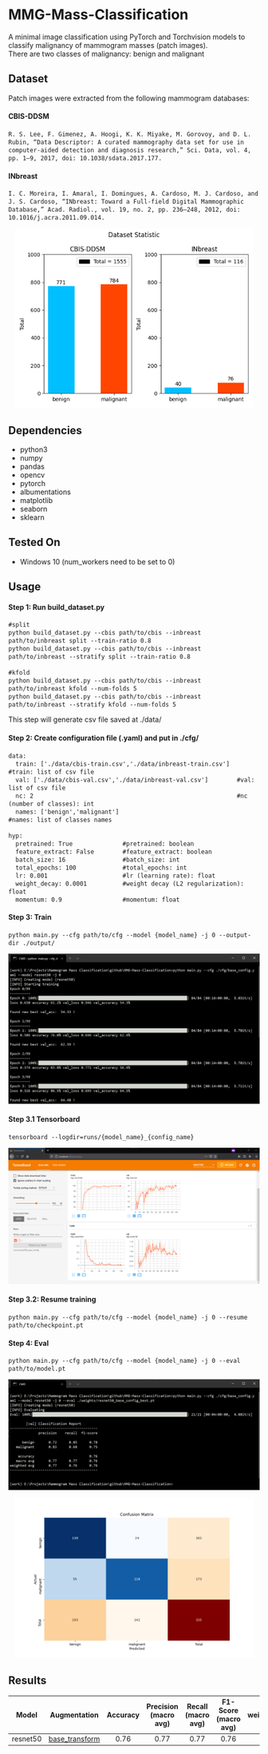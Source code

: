 # MMG-Mass-Classification
A minimal image classification using PyTorch and Torchvision models to classify malignancy of mammogram masses (patch images). <br/>
There are two classes of malignancy: benign and malignant

## Dataset
Patch images were extracted from the following mammogram databases:
#### CBIS-DDSM
```
R. S. Lee, F. Gimenez, A. Hoogi, K. K. Miyake, M. Gorovoy, and D. L. Rubin, “Data Descriptor: A curated mammography data set for use in computer-aided detection and diagnosis research,” Sci. Data, vol. 4, pp. 1–9, 2017, doi: 10.1038/sdata.2017.177.
```
#### INbreast
```
I. C. Moreira, I. Amaral, I. Domingues, A. Cardoso, M. J. Cardoso, and J. S. Cardoso, “INbreast: Toward a Full-field Digital Mammographic Database,” Acad. Radiol., vol. 19, no. 2, pp. 236–248, 2012, doi: 10.1016/j.acra.2011.09.014.
```

<p align="center">
  <img width="480" height="360" src="assets/stats.png">
</p>


## Dependencies
- python3
- numpy
- pandas
- opencv
- pytorch
- albumentations
- matplotlib
- seaborn
- sklearn

## Tested On
- Windows 10 (num_workers need to be set to 0)

## Usage
#### Step 1: Run build_dataset.py
```
#split
python build_dataset.py --cbis path/to/cbis --inbreast path/to/inbreast split --train-ratio 0.8
python build_dataset.py --cbis path/to/cbis --inbreast path/to/inbreast --stratify split --train-ratio 0.8

#kfold
python build_dataset.py --cbis path/to/cbis --inbreast path/to/inbreast kfold --num-folds 5
python build_dataset.py --cbis path/to/cbis --inbreast path/to/inbreast --stratify kfold --num-folds 5
```
This step will generate csv file saved at ./data/

#### Step 2: Create configuration file (.yaml) and put in ./cfg/
```
data:
  train: ['./data/cbis-train.csv','./data/inbreast-train.csv']  #train: list of csv file
  val: ['./data/cbis-val.csv','./data/inbreast-val.csv']        #val: list of csv file
  nc: 2                                                         #nc (number of classes): int
  names: ['benign','malignant']                                 #names: list of classes names

hyp:
  pretrained: True              #pretrained: boolean              
  feature_extract: False        #feature_extract: boolean
  batch_size: 16                #batch_size: int
  total_epochs: 100             #total_epochs: int
  lr: 0.001                     #lr (learning rate): float
  weight_decay: 0.0001          #weight decay (L2 regularization): float
  momentum: 0.9                 #momentum: float
```

#### Step 3: Train
```
python main.py --cfg path/to/cfg --model {model_name} -j 0 --output-dir ./output/
```
![training](assets/training.png)

#### Step 3.1 Tensorboard
```
tensorboard --logdir=runs/{model_name}_{config_name}
```
![tensorboard](assets/tensorboard.png)

#### Step 3.2: Resume training
```
python main.py --cfg path/to/cfg --model {model_name} -j 0 --resume path/to/checkpoint.pt
```

#### Step 4: Eval
```
python main.py --cfg path/to/cfg --model {model_name} -j 0 --eval path/to/model.pt
```
![eval](assets/eval.png)
<p align="center">
  <img width="480" height="320" src="assets/confusion-matrix.png">
</p>

## Results
| Model | Augmentation | Accuracy | Precision (macro avg) | Recall (macro avg) | F1-Score (macro avg) | weights | config |
| :---: | :----------: | :------: | :-------------------: | :----------------: | :------------------: | :-----: | :----: |
| resnet50 | [base_transform](cfg/base_transform.py) | 0.76 | 0.77 | 0.77 | 0.76 | - | [cfg](cfg/base_config.yaml) | 